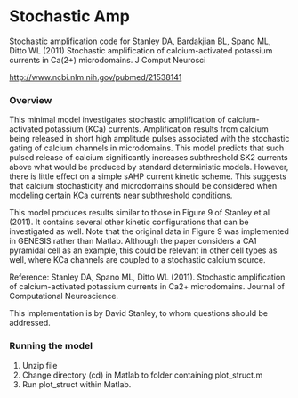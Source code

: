 Stochastic Amp
=====

Stochastic amplification code for Stanley DA, Bardakjian BL, Spano ML, Ditto WL (2011) Stochastic amplification of calcium-activated potassium currents in Ca(2+) microdomains. J Comput Neurosci

http://www.ncbi.nlm.nih.gov/pubmed/21538141

### Overview

This minimal model investigates stochastic amplification of
calcium-activated potassium (KCa) currents. Amplification results
from calcium being released in short high amplitude pulses associated
with the stochastic gating of calcium channels in microdomains.
This model predicts that such pulsed release of calcium significantly
increases subthreshold SK2 currents above what would be produced by
standard deterministic models. However, there is little effect on a
simple sAHP current kinetic scheme. This suggests that calcium
stochasticity and microdomains should be considered when modeling
certain KCa currents near subthreshold conditions.

This model produces results similar to those in Figure 9 of
Stanley et al (2011). It contains several other kinetic
configurations that can be investigated as well. Note that the
original data in Figure 9 was implemented in GENESIS rather than
Matlab. Although the paper considers a CA1 pyramidal cell as an
example, this could be relevant in other cell types as well,
where KCa channels are coupled to a stochastic calcium source.

Reference: Stanley DA, Spano ML, Ditto WL (2011). Stochastic
amplification of calcium-activated potassium currents in Ca2+
microdomains. Journal of Computational Neuroscience.

This implementation is by David Stanley, to whom questions should
be addressed.


### Running the model

1) Unzip file
2) Change directory (cd) in Matlab to folder containing plot_struct.m
3) Run plot_struct within Matlab.


